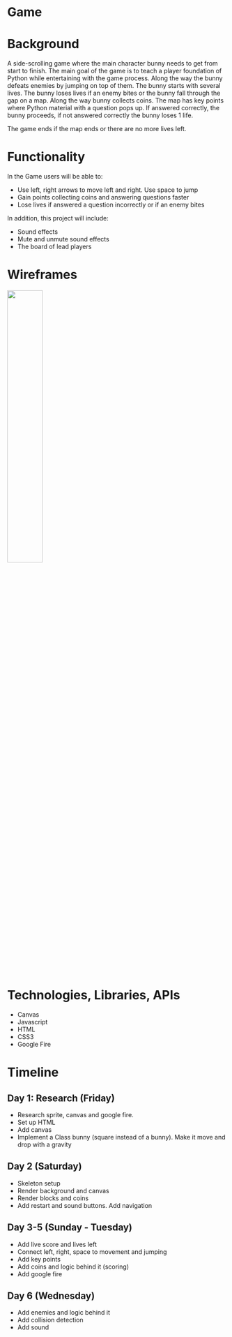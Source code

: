 # Game

# Background
A side-scrolling game where the main character bunny needs to get from start to finish. The main goal of the game is to teach a player foundation of Python while entertaining with the game process. Along the way the bunny defeats enemies by jumping on top of them. The bunny starts with several lives. The bunny loses lives if an enemy bites or the bunny fall through the gap on a map. Along the way bunny collects coins. The map has key points where Python material with a question pops up. If answered correctly, the bunny proceeds, if not answered correctly the bunny loses 1 life.

The game ends if the map ends or there are no more lives left. 

# Functionality
In the Game users will be able to:
* Use left, right arrows to move left and right. Use space to jump
* Gain points collecting coins and answering questions faster
* Lose lives if answered a question incorrectly or if an enemy bites

In addition, this project will include:
* Sound effects
* Mute and unmute sound effects
* The board of lead players

# Wireframes
<img src="https://i.postimg.cc/Yqx6CpGk/wireframe.png"  width="40%">
<!-- (https://i.imgur.com/WmzEkKc.png) -->

# Technologies, Libraries, APIs
* Canvas
* Javascript
* HTML
* CSS3
* Google Fire



# Timeline
## Day 1: Research (Friday)
* Research sprite, canvas and google fire. 
* Set up HTML
* Add canvas
* Implement a Class bunny (square instead of a bunny). Make it move and drop with a gravity

## Day 2 (Saturday)
* Skeleton setup
* Render background and canvas 
* Render blocks and coins 
* Add restart and sound buttons. Add navigation

## Day 3-5 (Sunday - Tuesday)
* Add live score and lives left
* Connect left, right, space to movement and jumping
* Add key points
* Add coins and logic behind it (scoring)
* Add google fire



## Day 6 (Wednesday)
* Add enemies and logic behind it
* Add collision detection
* Add sound 
